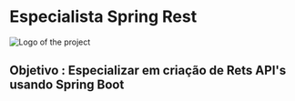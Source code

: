 # Especialista Spring Rest
![Logo of the project](https://www.google.com/imgres?imgurl=https%3A%2F%2Fscotch-res.cloudinary.com%2Fimage%2Fupload%2Fw_1050%2Cq_auto%3Agood%2Cf_auto%2Fv1536390809%2Frtum7myajmkixdwpap8i.png&imgrefurl=https%3A%2F%2Fscotch.io%2F%40adams_okode%2Fbuilding-a-restful-api-service-using-spring-boot&tbnid=UtfDMB0neEP1gM&vet=12ahUKEwjejdnBpq7uAhVC6JQKHcFWDbsQMygCegUIARCbAQ..i&docid=Jl8o51kZpj_wnM&w=1050&h=591&q=spring%20rest%20api&ved=2ahUKEwjejdnBpq7uAhVC6JQKHcFWDbsQMygCegUIARCbAQ)
## Objetivo : Especializar em criação de Rets API's usando Spring Boot
